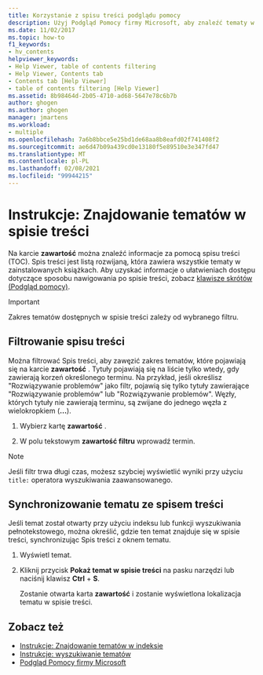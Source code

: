 ```yaml
---
title: Korzystanie z spisu treści podglądu pomocy
description: Użyj Podgląd Pomocy firmy Microsoft, aby znaleźć tematy w spisie treści (spis treści). Spis treści jest listą rozwijaną, która zawiera wszystkie tematy w zainstalowanych książkach.
ms.date: 11/02/2017
ms.topic: how-to
f1_keywords:
- hv_contents
helpviewer_keywords:
- Help Viewer, table of contents filtering
- Help Viewer, Contents tab
- Contents tab [Help Viewer]
- table of contents filtering [Help Viewer]
ms.assetid: 8b98464d-2b05-4710-ad68-5647e78c6b7b
author: ghogen
ms.author: ghogen
manager: jmartens
ms.workload:
- multiple
ms.openlocfilehash: 7a6b8bbce5e25bd1de68aa8b8eafd02f741408f2
ms.sourcegitcommit: ae6d47b09a439cd0e13180f5e89510e3e347fd47
ms.translationtype: MT
ms.contentlocale: pl-PL
ms.lasthandoff: 02/08/2021
ms.locfileid: "99944215"
---
```

# Instrukcje: Znajdowanie tematów w spisie treści

Na karcie **zawartość** można znaleźć informacje za pomocą spisu treści (TOC). Spis treści jest listą rozwijaną, która zawiera wszystkie tematy w zainstalowanych książkach. Aby uzyskać informacje o ułatwieniach dostępu dotyczące sposobu nawigowania po spisie treści, zobacz [klawisze skrótów (Podgląd pomocy)](../help-viewer/shortcut-keys.md).

> [!IMPORTANT]
> Zakres tematów dostępnych w spisie treści zależy od wybranego filtru.

## Filtrowanie spisu treści

Można filtrować Spis treści, aby zawęzić zakres tematów, które pojawiają się na karcie **zawartość** . Tytuły pojawiają się na liście tylko wtedy, gdy zawierają korzeń określonego terminu. Na przykład, jeśli określisz "Rozwiązywanie problemów" jako filtr, pojawią się tylko tytuły zawierające "Rozwiązywanie problemów" lub "Rozwiązywanie problemów". Węzły, których tytuły nie zawierają terminu, są zwijane do jednego węzła z wielokropkiem (**...**).

1. Wybierz kartę **zawartość** .

2. W polu tekstowym **zawartość filtru** wprowadź termin.

> [!NOTE]
> Jeśli filtr trwa długi czas, możesz szybciej wyświetlić wyniki przy użyciu `title:` operatora wyszukiwania zaawansowanego.

## Synchronizowanie tematu ze spisem treści

Jeśli temat został otwarty przy użyciu indeksu lub funkcji wyszukiwania pełnotekstowego, można określić, gdzie ten temat znajduje się w spisie treści, synchronizując Spis treści z oknem tematu.

1. Wyświetl temat.

2. Kliknij przycisk **Pokaż temat w spisie treści** na pasku narzędzi lub naciśnij klawisz **Ctrl** + **S**.

     Zostanie otwarta karta **zawartość** i zostanie wyświetlona lokalizacja tematu w spisie treści.

## Zobacz też

- [Instrukcje: Znajdowanie tematów w indeksie](../help-viewer/find-topics-index.md)
- [Instrukcje: wyszukiwanie tematów](../help-viewer/find-topics.md)
- [Podgląd Pomocy firmy Microsoft](../help-viewer/overview.md)